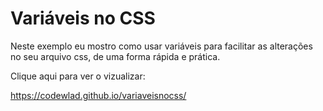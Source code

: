 # Variáveis no CSS

Neste exemplo eu mostro como usar variáveis para facilitar as alterações no seu arquivo css, de uma forma rápida e prática.

Clique aqui para ver o vizualizar:

https://codewlad.github.io/variaveisnocss/
